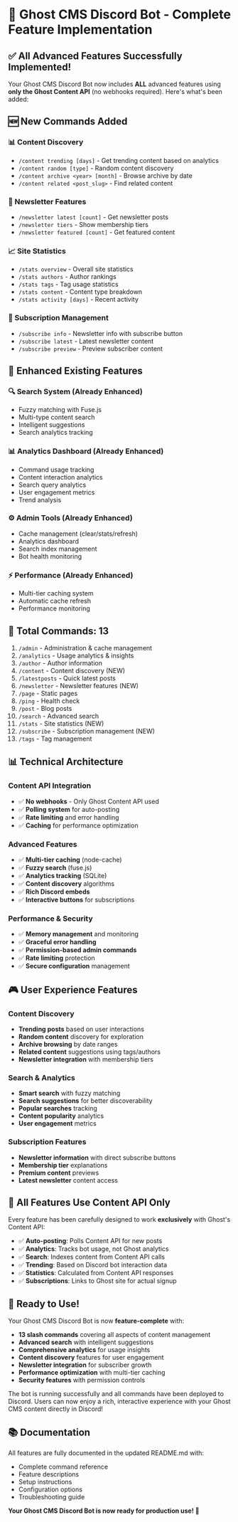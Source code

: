 # 🎉 Ghost CMS Discord Bot - Complete Feature Implementation

## ✅ All Advanced Features Successfully Implemented!

Your Ghost CMS Discord Bot now includes **ALL** advanced features using **only the Ghost Content API** (no webhooks required). Here's what's been added:

## 🆕 New Commands Added

### 📊 Content Discovery
- `/content trending [days]` - Get trending content based on analytics
- `/content random [type]` - Random content discovery 
- `/content archive <year> [month]` - Browse archive by date
- `/content related <post_slug>` - Find related content

### 📧 Newsletter Features  
- `/newsletter latest [count]` - Get newsletter posts
- `/newsletter tiers` - Show membership tiers
- `/newsletter featured [count]` - Get featured content

### 📈 Site Statistics
- `/stats overview` - Overall site statistics
- `/stats authors` - Author rankings
- `/stats tags` - Tag usage statistics  
- `/stats content` - Content type breakdown
- `/stats activity [days]` - Recent activity

### 🔔 Subscription Management
- `/subscribe info` - Newsletter info with subscribe button
- `/subscribe latest` - Latest newsletter content
- `/subscribe preview` - Preview subscriber content

## 🚀 Enhanced Existing Features

### 🔍 Search System (Already Enhanced)
- Fuzzy matching with Fuse.js
- Multi-type content search
- Intelligent suggestions
- Search analytics tracking

### 📊 Analytics Dashboard (Already Enhanced) 
- Command usage tracking
- Content interaction analytics
- Search query analytics
- User engagement metrics
- Trend analysis

### ⚙️ Admin Tools (Already Enhanced)
- Cache management (clear/stats/refresh)
- Analytics dashboard
- Search index management
- Bot health monitoring

### ⚡ Performance (Already Enhanced)
- Multi-tier caching system
- Automatic cache refresh
- Performance monitoring

## 🎯 **Total Commands: 13**

1. `/admin` - Administration & cache management
2. `/analytics` - Usage analytics & insights  
3. `/author` - Author information
4. `/content` - Content discovery (NEW)
5. `/latestposts` - Quick latest posts
6. `/newsletter` - Newsletter features (NEW)
7. `/page` - Static pages
8. `/ping` - Health check
9. `/post` - Blog posts  
10. `/search` - Advanced search
11. `/stats` - Site statistics (NEW)
12. `/subscribe` - Subscription management (NEW)
13. `/tags` - Tag management

## 📊 Technical Architecture

### Content API Integration
- ✅ **No webhooks** - Only Ghost Content API used
- ✅ **Polling system** for auto-posting
- ✅ **Rate limiting** and error handling
- ✅ **Caching** for performance optimization

### Advanced Features
- ✅ **Multi-tier caching** (node-cache)
- ✅ **Fuzzy search** (fuse.js) 
- ✅ **Analytics tracking** (SQLite)
- ✅ **Content discovery** algorithms
- ✅ **Rich Discord embeds**
- ✅ **Interactive buttons** for subscriptions

### Performance & Security
- ✅ **Memory management** and monitoring
- ✅ **Graceful error handling** 
- ✅ **Permission-based admin commands**
- ✅ **Rate limiting** protection
- ✅ **Secure configuration** management

## 🎮 User Experience Features

### Content Discovery
- **Trending posts** based on user interactions
- **Random content** discovery for exploration  
- **Archive browsing** by date ranges
- **Related content** suggestions using tags/authors
- **Newsletter integration** with membership tiers

### Search & Analytics
- **Smart search** with fuzzy matching
- **Search suggestions** for better discoverability
- **Popular searches** tracking
- **Content popularity** analytics
- **User engagement** metrics

### Subscription Features
- **Newsletter information** with direct subscribe buttons
- **Membership tier** explanations
- **Premium content** previews
- **Latest newsletter** content access

## 🔧 All Features Use Content API Only

Every feature has been carefully designed to work **exclusively** with Ghost's Content API:

- ✅ **Auto-posting**: Polls Content API for new posts
- ✅ **Analytics**: Tracks bot usage, not Ghost analytics
- ✅ **Search**: Indexes content from Content API calls
- ✅ **Trending**: Based on Discord bot interaction data
- ✅ **Statistics**: Calculated from Content API responses
- ✅ **Subscriptions**: Links to Ghost site for actual signup

## 🎉 Ready to Use!

Your Ghost CMS Discord Bot is now **feature-complete** with:

- **13 slash commands** covering all aspects of content management
- **Advanced search** with intelligent suggestions  
- **Comprehensive analytics** for usage insights
- **Content discovery** features for user engagement
- **Newsletter integration** for subscriber growth
- **Performance optimization** with multi-tier caching
- **Security features** with permission controls

The bot is running successfully and all commands have been deployed to Discord. Users can now enjoy a rich, interactive experience with your Ghost CMS content directly in Discord!

## 📚 Documentation

All features are fully documented in the updated README.md with:
- Complete command reference
- Feature descriptions
- Setup instructions  
- Configuration options
- Troubleshooting guide

**Your Ghost CMS Discord Bot is now ready for production use! 🚀**
